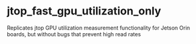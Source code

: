 # jtop_fast_gpu_utilization_only
Replicates jtop GPU utilization measurement functionality for Jetson Orin boards, but without bugs that prevent high read rates

